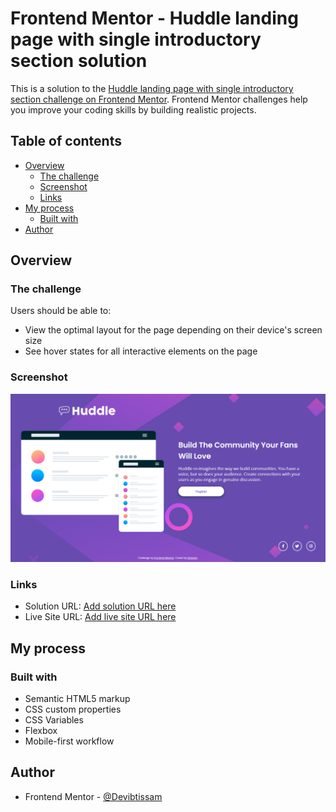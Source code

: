 # Frontend Mentor - Huddle landing page with single introductory section solution

This is a solution to the [Huddle landing page with single introductory section challenge on Frontend Mentor](https://www.frontendmentor.io/challenges/huddle-landing-page-with-a-single-introductory-section-B_2Wvxgi0). Frontend Mentor challenges help you improve your coding skills by building realistic projects. 

## Table of contents

- [Overview](#overview)
  - [The challenge](#the-challenge)
  - [Screenshot](#screenshot)
  - [Links](#links)
- [My process](#my-process)
  - [Built with](#built-with)
- [Author](#author)




## Overview

### The challenge

Users should be able to:

- View the optimal layout for the page depending on their device's screen size
- See hover states for all interactive elements on the page

### Screenshot

![](./images/screencapture-127-0-0-1-5500-index-html-2022-04-01-21_03_31.png)


### Links

- Solution URL: [Add solution URL here](https://your-solution-url.com)
- Live Site URL: [Add live site URL here](https://huddle-landingpage-ibtissam.netlify.app/)

## My process

### Built with

- Semantic HTML5 markup
- CSS custom properties
- CSS Variables
- Flexbox
- Mobile-first workflow


## Author

- Frontend Mentor - [@Devibtissam](https://www.frontendmentor.io/profile/Devibtissam)
